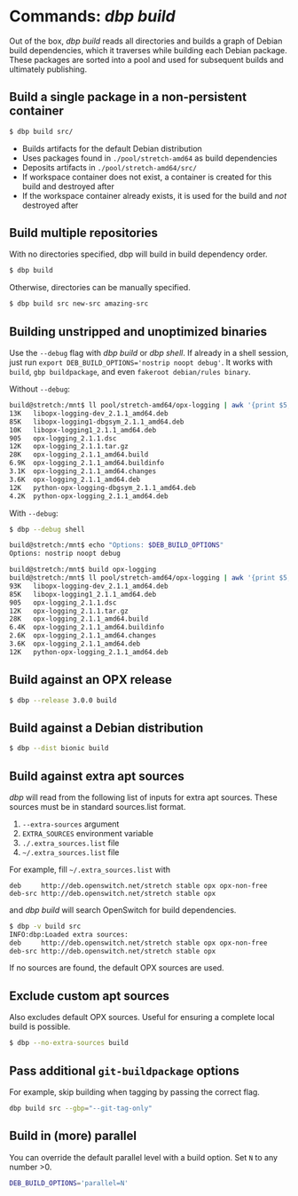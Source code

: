 # Commands: *dbp build*

Out of the box, *dbp build* reads all directories and builds a graph of Debian build dependencies, which it traverses while building each Debian package. These packages are sorted into a pool and used for subsequent builds and ultimately publishing.

## Build a single package in a non-persistent container

```bash
$ dbp build src/
```

* Builds artifacts for the default Debian distribution
* Uses packages found in `./pool/stretch-amd64` as build dependencies
* Deposits artifacts in `./pool/stretch-amd64/src/`
* If workspace container does not exist, a container is created for this build and destroyed after
* If the workspace container already exists, it is used for the build and *not* destroyed after

## Build multiple repositories

With no directories specified, dbp will build in build dependency order.

```bash
$ dbp build
```

Otherwise, directories can be manually specified.

```bash
$ dbp build src new-src amazing-src
```

## Building unstripped and unoptimized binaries

Use the `--debug` flag with *dbp build* or *dbp shell*. If already in a shell session, just run `export DEB_BUILD_OPTIONS='nostrip noopt debug'`. It works with `build`, `gbp buildpackage`, and even `fakeroot debian/rules binary`.

Without `--debug`:
```bash hl_lines="3 4"
build@stretch:/mnt$ ll pool/stretch-amd64/opx-logging | awk '{print $5, $9}' | column -t
13K   libopx-logging-dev_2.1.1_amd64.deb
85K   libopx-logging1-dbgsym_2.1.1_amd64.deb
10K   libopx-logging1_2.1.1_amd64.deb
905   opx-logging_2.1.1.dsc
12K   opx-logging_2.1.1.tar.gz
28K   opx-logging_2.1.1_amd64.build
6.9K  opx-logging_2.1.1_amd64.buildinfo
3.1K  opx-logging_2.1.1_amd64.changes
3.6K  opx-logging_2.1.1_amd64.deb
12K   python-opx-logging-dbgsym_2.1.1_amd64.deb
4.2K  python-opx-logging_2.1.1_amd64.deb
```

With `--debug`:
```bash hl_lines="9"
$ dbp --debug shell

build@stretch:/mnt$ echo "Options: $DEB_BUILD_OPTIONS"
Options: nostrip noopt debug

build@stretch:/mnt$ build opx-logging
build@stretch:/mnt$ ll pool/stretch-amd64/opx-logging | awk '{print $5, $9}' | column -t
93K   libopx-logging-dev_2.1.1_amd64.deb
85K   libopx-logging1_2.1.1_amd64.deb
905   opx-logging_2.1.1.dsc
12K   opx-logging_2.1.1.tar.gz
28K   opx-logging_2.1.1_amd64.build
6.4K  opx-logging_2.1.1_amd64.buildinfo
2.6K  opx-logging_2.1.1_amd64.changes
3.6K  opx-logging_2.1.1_amd64.deb
12K   python-opx-logging_2.1.1_amd64.deb
```

## Build against an OPX release

```bash
$ dbp --release 3.0.0 build
```

## Build against a Debian distribution

```bash
$ dbp --dist bionic build
```

## Build against extra apt sources

*dbp* will read from the following list of inputs for extra apt sources. These sources must be in standard sources.list format.

1. `--extra-sources` argument
1. `EXTRA_SOURCES` environment variable
1. `./.extra_sources.list` file
1. `~/.extra_sources.list` file

For example, fill `~/.extra_sources.list` with

```
deb     http://deb.openswitch.net/stretch stable opx opx-non-free
deb-src http://deb.openswitch.net/stretch stable opx
```

and *dbp build* will search OpenSwitch for build dependencies.

```bash
$ dbp -v build src
INFO:dbp:Loaded extra sources:
deb     http://deb.openswitch.net/stretch stable opx opx-non-free
deb-src http://deb.openswitch.net/stretch stable opx
```

If no sources are found, the default OPX sources are used.

## Exclude custom apt sources

Also excludes default OPX sources. Useful for ensuring a complete local build is possible.

```bash
$ dbp --no-extra-sources build
```

## Pass additional `git-buildpackage` options

For example, skip building when tagging by passing the correct flag.

```bash
dbp build src --gbp="--git-tag-only"
```

## Build in (more) parallel

You can override the default parallel level with a build option. Set `N` to any number >0.

```bash
DEB_BUILD_OPTIONS='parallel=N'
```
